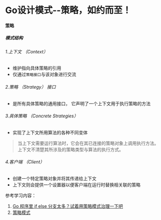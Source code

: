 # Go设计模式--策略，如约而至！

#### 策略
##### 模式结构
###### 1.上下文 （Context）
+ 维护指向具体策略的引用
+ 仅通过`策略接口`与该对象进行交流
###### 2.策略 （Strategy） 接口
+ 是所有具体策略的通用接口， 它声明了一个上下文用于执行策略的方法
###### 3.具体策略 （Concrete Strategies）
+ 实现了上下文所用算法的各种不同变体
> 当上下文需要运行算法时，它会在其已连接的策略对象上调用执行方法。 
> 上下文不清楚其所涉及的策略类型与算法的执行方式。
###### 4.客户端 （Client）
+ 创建一个特定策略对象并将其传递给上下文
+ 上下文则会提供一个设置器以便客户端在运行时替换相关联的策略

参考学习内容：
1. [Go 程序里 if else 分支太多？试着用策略模式治理一下吧](https://mp.weixin.qq.com/s?__biz=MzUzNTY5MzU2MA==&mid=2247496925&idx=1&sn=6535ed0a8b5ad98d56c48f568c0720ae&chksm=fa83254acdf4ac5c64ea7df4ead46fca891520a52491160e1de8ea19410dd60a6d198f5fdd65&scene=178&cur_album_id=2531498848431669249#rd)
2. [策略模式](https://refactoringguru.cn/design-patterns/strategy)